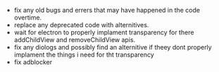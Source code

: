 + fix any old bugs and errers that may have happened in the code overtime.
+ replace any deprecated code with alternitives.
+ wait for electron to properly implament transparency for there addChildView and removeChildView apis.
+ fix any diologs and possibly find an alternitive if theey dont properly implament the things i need for tht transparency
+ fix adblocker
